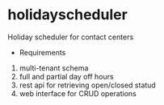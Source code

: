 # holidayscheduler
Holiday scheduler for contact centers

- Requirements
1. multi-tenant schema
2. full and partial day off hours
3. rest api for retrieving open/closed statud
4. web interface for CRUD operations
